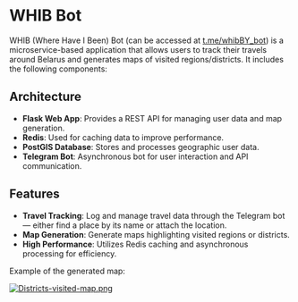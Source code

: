 # WHIB Bot

WHIB (Where Have I Been) Bot (can be accessed at [t.me/whibBY_bot]()) is a microservice-based application that allows users to track their travels around Belarus and generates maps of visited regions/districts. It includes the following components:

## Architecture
* **Flask Web App**: Provides a REST API for managing user data and map generation.
* **Redis**: Used for caching data to improve performance.
* **PostGIS Database**: Stores and processes geographic user data.
* **Telegram Bot**: Asynchronous bot for user interaction and API communication.
## Features
* **Travel Tracking**: Log and manage travel data through the Telegram bot — either find a place by its name or attach the location.
* **Map Generation**: Generate maps highlighting visited regions or districts.
* **High Performance**: Utilizes Redis caching and asynchronous processing for efficiency.

Example of the generated map:

[![Districts-visited-map.png](https://i.postimg.cc/mDqjC1C3/Districts-visited-map.png)](https://postimg.cc/hzLVqjCh)